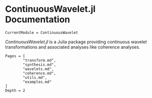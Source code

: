 # ContinuousWavelet.jl Documentation

```@meta
CurrentModule = ContinuousWavelet
```

*ContinuousWavelet.jl* is a Julia package providing continuous wavelet transformations and
associated analyses like coherence analyses.

```@contents
Pages = [
        "transform.md",
        "synthesis.md",
        "wavelets.md",
        "coherence.md",
        "utils.md",
        "examples.md"
]
Depth = 2
```
